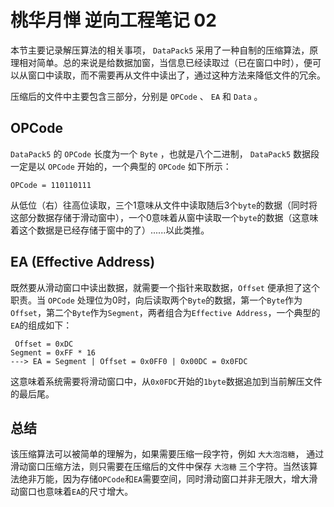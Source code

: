# 桃华月惮 逆向工程笔记 02

本节主要记录解压算法的相关事项， `DataPack5` 采用了一种自制的压缩算法，原理相对简单。总的来说是给数据加窗，当信息已经读取过（已在窗口中时），便可以从窗口中读取，而不需要再从文件中读出了，通过这种方法来降低文件的冗余。

压缩后的文件中主要包含三部分，分别是 `OPCode` 、 `EA` 和 `Data` 。

## OPCode

`DataPack5` 的 `OPCode` 长度为一个 `Byte` ，也就是八个二进制， `DataPack5` 数据段一定是以 `OPCode` 开始的，一个典型的 `OPCode` 如下所示：
```
OPCode = 110110111
```
从低位（右）往高位读取，三个1意味从文件中读取随后3个`byte`的数据（同时将这部分数据存储于滑动窗中），一个0意味着从窗中读取一个`byte`的数据（这意味着这个数据是已经存储于窗中的了）......以此类推。

## EA (Effective Address)

既然要从滑动窗口中读出数据，就需要一个指针来取数据，`Offset` 便承担了这个职责。当 `OPCode` 处理位为0时，向后读取两个`Byte`的数据，第一个`Byte`作为`Offset`，第二个`Byte`作为`Segment`，两者组合为`Effective Address`，一个典型的`EA`的组成如下：
```
 Offset = 0xDC
Segment = 0xFF * 16
---> EA = Segment | Offset = 0x0FF0 | 0x00DC = 0x0FDC
```
这意味着系统需要将滑动窗口中，从`0x0FDC`开始的`1byte`数据追加到当前解压文件的最后尾。

## 总结

该压缩算法可以被简单的理解为，如果需要压缩一段字符，例如 `大大泡泡糖`， 通过滑动窗口压缩方法，则只需要在压缩后的文件中保存 `大泡糖` 三个字符。当然该算法绝非万能，因为存储`OPCode`和`EA`需要空间，同时滑动窗口并非无限大，增大滑动窗口也意味着`EA`的尺寸增大。
